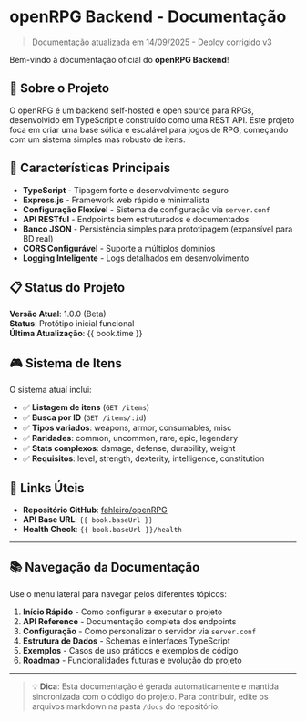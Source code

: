 # openRPG Backend - Documentação

> Documentação atualizada em 14/09/2025 - Deploy corrigido v3

Bem-vindo à documentação oficial do **openRPG Backend**!

## 🎯 Sobre o Projeto

O openRPG é um backend self-hosted e open source para RPGs, desenvolvido em TypeScript e construído como uma REST API. Este projeto foca em criar uma base sólida e escalável para jogos de RPG, começando com um sistema simples mas robusto de itens.

## 🚀 Características Principais

- **TypeScript** - Tipagem forte e desenvolvimento seguro
- **Express.js** - Framework web rápido e minimalista
- **Configuração Flexível** - Sistema de configuração via `server.conf`
- **API RESTful** - Endpoints bem estruturados e documentados
- **Banco JSON** - Persistência simples para prototipagem (expansível para BD real)
- **CORS Configurável** - Suporte a múltiplos domínios
- **Logging Inteligente** - Logs detalhados em desenvolvimento

## 📋 Status do Projeto

**Versão Atual**: 1.0.0 (Beta)  
**Status**: Protótipo inicial funcional  
**Última Atualização**: {{ book.time }}

## 🎮 Sistema de Itens

O sistema atual inclui:
- ✅ **Listagem de itens** (`GET /items`)
- ✅ **Busca por ID** (`GET /items/:id`)
- ✅ **Tipos variados**: weapons, armor, consumables, misc
- ✅ **Raridades**: common, uncommon, rare, epic, legendary
- ✅ **Stats complexos**: damage, defense, durability, weight
- ✅ **Requisitos**: level, strength, dexterity, intelligence, constitution

## 🔗 Links Úteis

- **Repositório GitHub**: [fahleiro/openRPG](https://github.com/fahleiro/openRPG)
- **API Base URL**: `{{ book.baseUrl }}`
- **Health Check**: `{{ book.baseUrl }}/health`

---

## 📚 Navegação da Documentação

Use o menu lateral para navegar pelos diferentes tópicos:

1. **Início Rápido** - Como configurar e executar o projeto
2. **API Reference** - Documentação completa dos endpoints
3. **Configuração** - Como personalizar o servidor via `server.conf`
4. **Estrutura de Dados** - Schemas e interfaces TypeScript
5. **Exemplos** - Casos de uso práticos e exemplos de código
6. **Roadmap** - Funcionalidades futuras e evolução do projeto

---

> 💡 **Dica**: Esta documentação é gerada automaticamente e mantida sincronizada com o código do projeto. Para contribuir, edite os arquivos markdown na pasta `/docs` do repositório.
